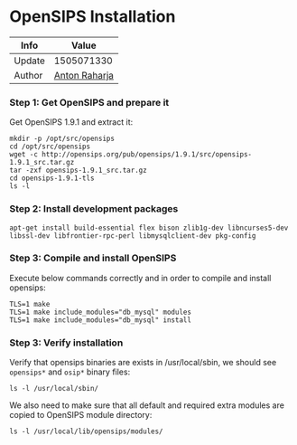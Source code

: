 # OpenSIPS Installation

Info   | Value
------ | -----
Update | 1505071330
Author | [Anton Raharja](http://antonraharja.com)

### Step 1: Get OpenSIPS and prepare it

Get OpenSIPS 1.9.1 and extract it:

```
mkdir -p /opt/src/opensips
cd /opt/src/opensips
wget -c http://opensips.org/pub/opensips/1.9.1/src/opensips-1.9.1_src.tar.gz
tar -zxf opensips-1.9.1_src.tar.gz
cd opensips-1.9.1-tls
ls -l
```

### Step 2: Install development packages

```
apt-get install build-essential flex bison zlib1g-dev libncurses5-dev libssl-dev libfrontier-rpc-perl libmysqlclient-dev pkg-config
```

### Step 3: Compile and install OpenSIPS

Execute below commands correctly and in order to compile and install opensips:

```
TLS=1 make
TLS=1 make include_modules="db_mysql" modules
TLS=1 make include_modules="db_mysql" install
```

### Step 3: Verify installation

Verify that opensips binaries are exists in /usr/local/sbin, we should see `opensips*` and `osip*` binary files:

```
ls -l /usr/local/sbin/
```

We also need to make sure that all default and required extra modules are copied to OpenSIPS module directory:

```
ls -l /usr/local/lib/opensips/modules/
```
